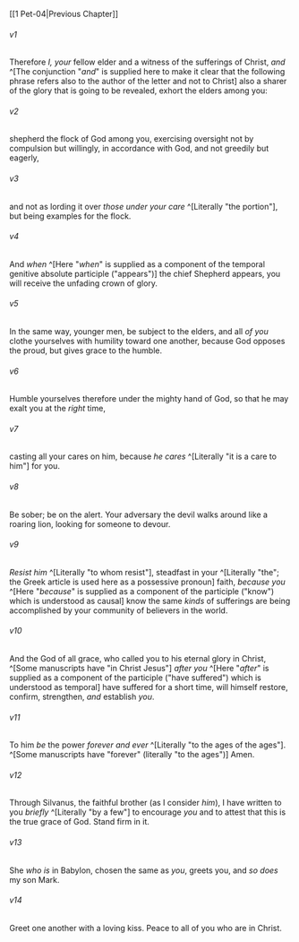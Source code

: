 ﻿---
aliases:
  - 1 Peter 5
---

[[1 Pet-04|Previous Chapter]]

###### v1
Therefore _I, your_ fellow elder and a witness of the sufferings of Christ, _and_ ^[The conjunction "_and_" is supplied here to make it clear that the following phrase refers also to the author of the letter and not to Christ] also a sharer of the glory that is going to be revealed, exhort the elders among you:

###### v2
shepherd the flock of God among you, exercising oversight not by compulsion but willingly, in accordance with God, and not greedily but eagerly,

###### v3
and not as lording it over _those under your care_ ^[Literally "the portion"], but being examples for the flock.

###### v4
And _when_ ^[Here "_when_" is supplied as a component of the temporal genitive absolute participle ("appears")] the chief Shepherd appears, you will receive the unfading crown of glory.

###### v5
In the same way, younger men, be subject to the elders, and all _of you_ clothe yourselves with humility toward one another, because God opposes the proud, but gives grace to the humble.

###### v6
Humble yourselves therefore under the mighty hand of God, so that he may exalt you at the _right_ time,

###### v7
casting all your cares on him, because _he cares_ ^[Literally "it is a care to him"] for you.

###### v8
Be sober; be on the alert. Your adversary the devil walks around like a roaring lion, looking for someone to devour.

###### v9
_Resist him_ ^[Literally "to whom resist"], steadfast in your ^[Literally "the"; the Greek article is used here as a possessive pronoun] faith, _because you_ ^[Here "_because_" is supplied as a component of the participle ("know") which is understood as causal] know the same _kinds_ of sufferings are being accomplished by your community of believers in the world.

###### v10
And the God of all grace, who called you to his eternal glory in Christ, ^[Some manuscripts have "in Christ Jesus"] _after you_ ^[Here "_after_" is supplied as a component of the participle ("have suffered") which is understood as temporal] have suffered for a short time, will himself restore, confirm, strengthen, _and_ establish _you_.

###### v11
To him _be_ the power _forever and ever_ ^[Literally "to the ages of the ages"]. ^[Some manuscripts have "forever" (literally "to the ages")] Amen.

###### v12
Through Silvanus, the faithful brother (as I consider _him_), I have written to you _briefly_ ^[Literally "by a few"] to encourage _you_ and to attest that this is the true grace of God. Stand firm in it.

###### v13
She _who is_ in Babylon, chosen the same as _you_, greets you, and _so does_ my son Mark.

###### v14
Greet one another with a loving kiss. Peace to all of you who are in Christ.
